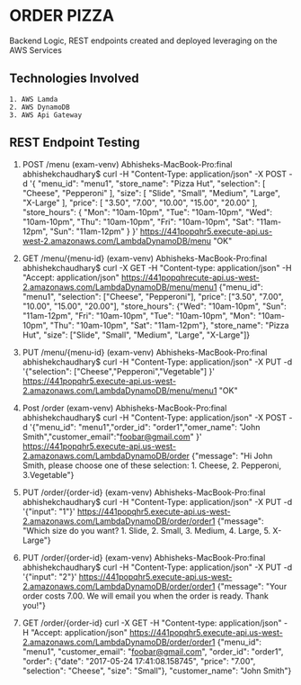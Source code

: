 # ORDER PIZZA
Backend Logic, REST endpoints created and deployed leveraging on the AWS Services

## Technologies Involved

```
1. AWS Lamda
2. AWS DynamoDB
3. AWS Api Gateway
```

## REST Endpoint Testing
1. POST /menu
(exam-venv) Abhisheks-MacBook-Pro:final abhishekchaudhary$ curl -H "Content-Type: application/json" -X POST -d '{     "menu_id": "menu1",     "store_name": "Pizza Hut",     "selection": [         "Cheese",         "Pepperoni"     ],     "size": [         "Slide", "Small", "Medium", "Large", "X-Large"     ],     "price": [         "3.50", "7.00", "10.00", "15.00", "20.00"     ],     "store_hours": {         "Mon": "10am-10pm",         "Tue": "10am-10pm",         "Wed": "10am-10pm",         "Thu": "10am-10pm",         "Fri": "10am-10pm",         "Sat": "11am-12pm",         "Sun": "11am-12pm"     } }' https://441popqhr5.execute-api.us-west-2.amazonaws.com/LambdaDynamoDB/menu
"OK"

2. GET /menu/{menu-id}
(exam-venv) Abhisheks-MacBook-Pro:final abhishekchaudhary$ curl -X GET -H "Content-type: application/json" -H "Accept: application/json" https://441popqhrecute-api.us-west-2.amazonaws.com/LambdaDynamoDB/menu/menu1
{"menu_id": "menu1", "selection": ["Cheese", "Pepperoni"], "price": ["3.50", "7.00", "10.00", "15.00", "20.00"], "store_hours": {"Wed": "10am-10pm", "Sun": "11am-12pm", "Fri": "10am-10pm", "Tue": "10am-10pm", "Mon": "10am-10pm", "Thu": "10am-10pm", "Sat": "11am-12pm"}, "store_name": "Pizza Hut", "size": ["Slide", "Small", "Medium", "Large", "X-Large"]}

3. PUT /menu/{menu-id}
(exam-venv) Abhisheks-MacBook-Pro:final abhishekchaudhary$ curl -H "Content-Type: application/json" -X PUT -d '{"selection": ["Cheese","Pepperoni","Vegetable"]  }' https://441popqhr5.execute-api.us-west-2.amazonaws.com/LambdaDynamoDB/menu/menu1
"OK"

4. Post /order
(exam-venv) Abhisheks-MacBook-Pro:final abhishekchaudhary$ curl -H "Content-Type: application/json" -X POST -d '{"menu_id": "menu1","order_id": "order1","omer_name": "John Smith","customer_email":"foobar@gmail.com" }' https://441popqhr5.execute-api.us-west-2.amazonaws.com/LambdaDynamoDB/order
{"message": "Hi John Smith, please choose one of these selection:  1. Cheese, 2. Pepperoni, 3.Vegetable"}

 5. PUT /order/{order-id}
(exam-venv) Abhisheks-MacBook-Pro:final abhishekchaudhary$ curl -H "Content-Type: application/json" -X PUT -d '{"input": "1"}' https://441popqhr5.execute-api.us-west-2.amazonaws.com/LambdaDynamoDB/order/order1
{"message": "Which size do you want? 1. Slide, 2. Small, 3. Medium, 4. Large, 5. X-Large"}

 6. PUT /order/{order-id}
(exam-venv) Abhisheks-MacBook-Pro:final abhishekchaudhary$ curl -H "Content-Type: application/json" -X PUT -d '{"input": "2"}' https://441popqhr5.execute-api.us-west-2.amazonaws.com/LambdaDynamoDB/order/order1
{"message": "Your order costs 7.00. We will email you when the order is ready. Thank you!"}


 7. GET /order/{order-id}
curl -X GET -H "Content-type: application/json" -H "Accept: application/json" https://441popqhr5.execute-api.us-west-2.amazonaws.com/LambdaDynamoDB/order/order1
{"menu_id": "menu1", "customer_email": "foobar@gmail.com", "order_id": "order1", "order": {"date": "2017-05-24 17:41:08.158745", "price": "7.00", "selection": "Cheese", "size": "Small"}, "customer_name": "John Smith"}






